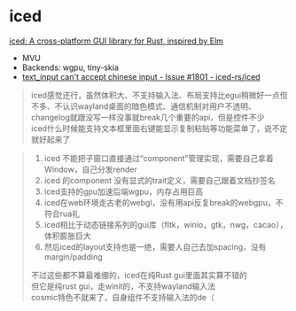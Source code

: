 # iced
[iced: A cross-platform GUI library for Rust, inspired by Elm](https://github.com/iced-rs/iced)

- MVU
- Backends: wgpu, tiny-skia
- [text\_input can't accept chinese input - Issue #1801 - iced-rs/iced](https://github.com/iced-rs/iced/issues/1801)

> iced感觉还行，虽然体积大、不支持输入法、布局支持比egui稍微好一点但不多、不认识wayland桌面的暗色模式、通信机制对用户不透明、changelog就跟没写一样没事就break几个重要的api，但是控件不少  
> iced什么时候能支持文本框里面右键能显示复制粘贴等功能菜单了，说不定就好起来了

> 1. iced 不能把子窗口直接通过“component”管理实现，需要自己拿着Window，自己分发render
> 2. iced 的component 没有显式的trait定义，需要自己跟着文档抄签名
> 3. iced支持的gpu加速后端wgpu，内存占用巨高
> 4. iced在web环境走古老的webgl，没有用api反复break的webgpu，不符合rua礼
> 5. iced相比于动态链接系列的gui库（fltk，winio，gtk，nwg，cacao），体积膨胀巨大
> 6. 然后iced的layout支持也是一绝，需要人自己去加spacing，没有margin/padding
> 
> 不过这些都不算最难绷的，iced在纯Rust gui里面其实算不错的  
> 但它是纯rust gui，走winit的，不支持wayland输入法  
> cosmic特色不就来了，自身组件不支持输入法的de（
